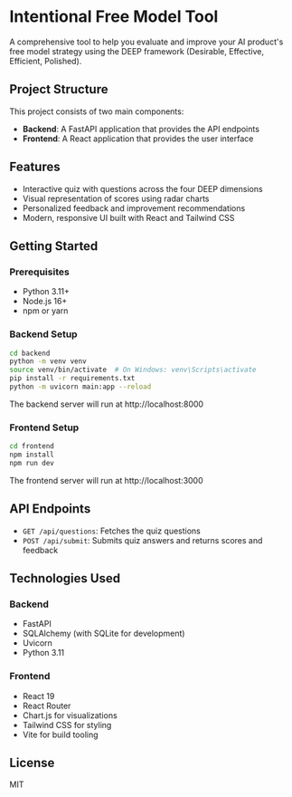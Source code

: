 # Intentional Free Model Tool

A comprehensive tool to help you evaluate and improve your AI product's free model strategy using the DEEP framework (Desirable, Effective, Efficient, Polished).

## Project Structure

This project consists of two main components:
- **Backend**: A FastAPI application that provides the API endpoints
- **Frontend**: A React application that provides the user interface

## Features

- Interactive quiz with questions across the four DEEP dimensions
- Visual representation of scores using radar charts
- Personalized feedback and improvement recommendations
- Modern, responsive UI built with React and Tailwind CSS

## Getting Started

### Prerequisites

- Python 3.11+
- Node.js 16+
- npm or yarn

### Backend Setup

```bash
cd backend
python -m venv venv
source venv/bin/activate  # On Windows: venv\Scripts\activate
pip install -r requirements.txt
python -m uvicorn main:app --reload
```

The backend server will run at http://localhost:8000

### Frontend Setup

```bash
cd frontend
npm install
npm run dev
```

The frontend server will run at http://localhost:3000

## API Endpoints

- `GET /api/questions`: Fetches the quiz questions
- `POST /api/submit`: Submits quiz answers and returns scores and feedback

## Technologies Used

### Backend
- FastAPI
- SQLAlchemy (with SQLite for development)
- Uvicorn
- Python 3.11

### Frontend
- React 19
- React Router
- Chart.js for visualizations
- Tailwind CSS for styling
- Vite for build tooling

## License

MIT 